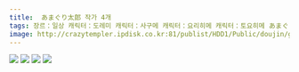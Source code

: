 ```yaml
---
title:  あまぐり太郎 작가 4개
tags: 장르：일상 캐릭터：도레미 캐릭터：사구메 캐릭터：요리히메 캐릭터：토요히메 あまぐり太郎 동방_웹코믹
image: http://crazytempler.ipdisk.co.kr:81/publist/HDD1/Public/doujin/ghap/5742/001.jpg
---
```

<img src="http://crazytempler.ipdisk.co.kr:81/publist/HDD1/Public/doujin/ghap/5742/001.jpg">
<img src="http://crazytempler.ipdisk.co.kr:81/publist/HDD1/Public/doujin/ghap/5742/002.jpg">
<img src="http://crazytempler.ipdisk.co.kr:81/publist/HDD1/Public/doujin/ghap/5742/003.jpg">
<img src="http://crazytempler.ipdisk.co.kr:81/publist/HDD1/Public/doujin/ghap/5742/004.jpg">
